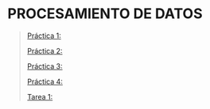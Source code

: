 # PROCESAMIENTO DE DATOS 

> [Práctica 1:](https://github.com/erickgt00/PD_MCD/blob/main/pract1_PC.pdf)
> 
> [Práctica 2:]()
> 
> [Práctica 3:]()
> 
> [Práctica 4:]()
> 
> [Tarea 1:]()
